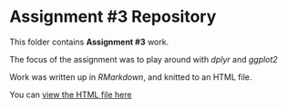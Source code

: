 # Assignment #3 Repository 

This folder contains __Assignment #3__ work.

The focus of the assignment was to play around with _dplyr_ and _ggplot2_

Work was written up in _RMarkdown_, and knitted to an HTML file.

You can [view the HTML file here]()

